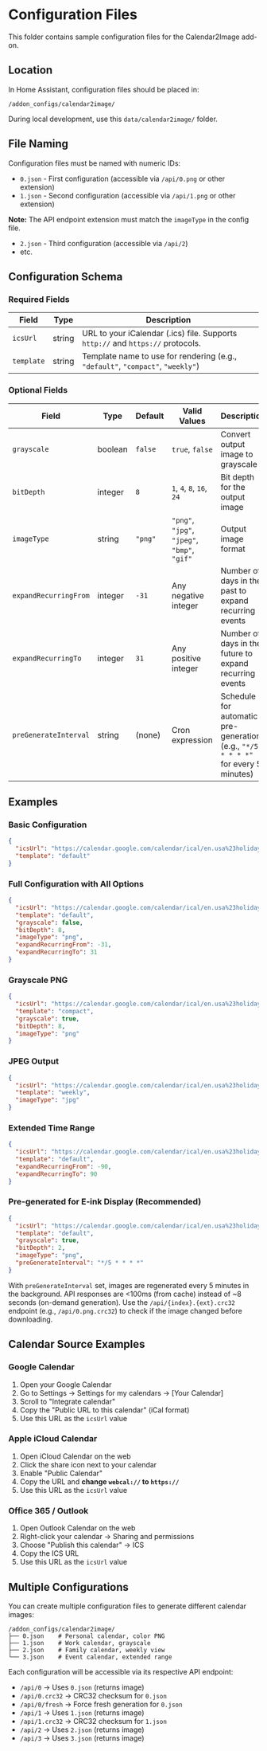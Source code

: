 # Configuration Files

This folder contains sample configuration files for the Calendar2Image add-on.

## Location

In Home Assistant, configuration files should be placed in:
```
/addon_configs/calendar2image/
```

During local development, use this `data/calendar2image/` folder.

## File Naming

Configuration files must be named with numeric IDs:
- `0.json` - First configuration (accessible via `/api/0.png` or other extension)
- `1.json` - Second configuration (accessible via `/api/1.png` or other extension)

**Note:** The API endpoint extension must match the `imageType` in the config file.
- `2.json` - Third configuration (accessible via `/api/2`)
- etc.

## Configuration Schema

### Required Fields

| Field | Type | Description |
|-------|------|-------------|
| `icsUrl` | string | URL to your iCalendar (.ics) file. Supports `http://` and `https://` protocols. |
| `template` | string | Template name to use for rendering (e.g., `"default"`, `"compact"`, `"weekly"`) |

### Optional Fields

| Field | Type | Default | Valid Values | Description |
|-------|------|---------|--------------|-------------|
| `grayscale` | boolean | `false` | `true`, `false` | Convert output image to grayscale |
| `bitDepth` | integer | `8` | `1`, `4`, `8`, `16`, `24` | Bit depth for the output image |
| `imageType` | string | `"png"` | `"png"`, `"jpg"`, `"jpeg"`, `"bmp"`, `"gif"` | Output image format |
| `expandRecurringFrom` | integer | `-31` | Any negative integer | Number of days in the past to expand recurring events |
| `expandRecurringTo` | integer | `31` | Any positive integer | Number of days in the future to expand recurring events |
| `preGenerateInterval` | string | (none) | Cron expression | Schedule for automatic pre-generation (e.g., `"*/5 * * * *"` for every 5 minutes) |

## Examples

### Basic Configuration
```json
{
  "icsUrl": "https://calendar.google.com/calendar/ical/en.usa%23holiday%40group.v.calendar.google.com/public/basic.ics",
  "template": "default"
}
```

### Full Configuration with All Options
```json
{
  "icsUrl": "https://calendar.google.com/calendar/ical/en.usa%23holiday%40group.v.calendar.google.com/public/basic.ics",
  "template": "default",
  "grayscale": false,
  "bitDepth": 8,
  "imageType": "png",
  "expandRecurringFrom": -31,
  "expandRecurringTo": 31
}
```

### Grayscale PNG
```json
{
  "icsUrl": "https://calendar.google.com/calendar/ical/en.usa%23holiday%40group.v.calendar.google.com/public/basic.ics",
  "template": "compact",
  "grayscale": true,
  "bitDepth": 8,
  "imageType": "png"
}
```

### JPEG Output
```json
{
  "icsUrl": "https://calendar.google.com/calendar/ical/en.usa%23holiday%40group.v.calendar.google.com/public/basic.ics",
  "template": "weekly",
  "imageType": "jpg"
}
```

### Extended Time Range
```json
{
  "icsUrl": "https://calendar.google.com/calendar/ical/en.usa%23holiday%40group.v.calendar.google.com/public/basic.ics",
  "template": "default",
  "expandRecurringFrom": -90,
  "expandRecurringTo": 90
}
```

### Pre-generated for E-ink Display (Recommended)
```json
{
  "icsUrl": "https://calendar.google.com/calendar/ical/en.usa%23holiday%40group.v.calendar.google.com/public/basic.ics",
  "template": "default",
  "grayscale": true,
  "bitDepth": 2,
  "imageType": "png",
  "preGenerateInterval": "*/5 * * * *"
}
```
With `preGenerateInterval` set, images are regenerated every 5 minutes in the background. API responses are <100ms (from cache) instead of ~8 seconds (on-demand generation). Use the `/api/{index}.{ext}.crc32` endpoint (e.g., `/api/0.png.crc32`) to check if the image changed before downloading.

## Calendar Source Examples

### Google Calendar
1. Open your Google Calendar
2. Go to Settings → Settings for my calendars → [Your Calendar]
3. Scroll to "Integrate calendar"
4. Copy the "Public URL to this calendar" (iCal format)
5. Use this URL as the `icsUrl` value

### Apple iCloud Calendar
1. Open iCloud Calendar on the web
2. Click the share icon next to your calendar
3. Enable "Public Calendar"
4. Copy the URL and **change `webcal://` to `https://`**
5. Use this URL as the `icsUrl` value

### Office 365 / Outlook
1. Open Outlook Calendar on the web
2. Right-click your calendar → Sharing and permissions
3. Choose "Publish this calendar" → ICS
4. Copy the ICS URL
5. Use this URL as the `icsUrl` value

## Multiple Configurations

You can create multiple configuration files to generate different calendar images:

```
/addon_configs/calendar2image/
├── 0.json    # Personal calendar, color PNG
├── 1.json    # Work calendar, grayscale
├── 2.json    # Family calendar, weekly view
└── 3.json    # Event calendar, extended range
```

Each configuration will be accessible via its respective API endpoint:
- `/api/0` → Uses `0.json` (returns image)
- `/api/0.crc32` → CRC32 checksum for `0.json`
- `/api/0/fresh` → Force fresh generation for `0.json`
- `/api/1` → Uses `1.json` (returns image)
- `/api/1.crc32` → CRC32 checksum for `1.json`
- `/api/2` → Uses `2.json` (returns image)
- `/api/3` → Uses `3.json` (returns image)

